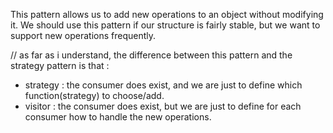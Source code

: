 This pattern allows us to add new operations to an object without modifying it.
We should use this pattern if our structure is fairly stable, but we want to support new operations frequently.

// as far as i understand, the difference between this pattern and the strategy pattern is that :

- strategy : the consumer does exist, and we are just to define which function(strategy) to choose/add.
- visitor : the consumer does exist, but we are just to define for each consumer how to handle the new operations.
